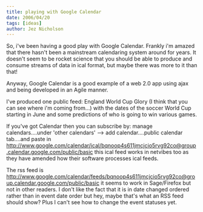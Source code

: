 ```yaml
---
title: playing with Google Calendar
date: 2006/04/20
tags: [ideas]
author: Jez Nicholson
---
```

So, i've been having a good play with Google Calendar. Frankly i'm amazed that there hasn't been a mainstream calendaring system around for years. It doesn't seem to be rocket science that you should be able to produce and consume streams of data in ical format, but maybe there was more to it than that!

Anyway, Google Calendar is a good example of a web 2.0 app using ajax and being developed in an Agile manner.

I've produced one public feed: England World Cup Glory (I think that you can see where i'm coming from...) with the dates of the soccer World Cup starting in June and some predictions of who is going to win various games.

If you've got Calendar then you can subscribe by: manage calendars....under 'other calendars' --> add calendar....public calendar tab....and paste in http://www.google.com/calendar/ical/bqnoop4s611jmcjcio5rvg92co@group.calendar.google.com/public/basic this  ical feed works in netvibes too as they have amended how their software processes ical feeds.

The rss feed is http://www.google.com/calendar/feeds/bqnoop4s611jmcjcio5rvg92co@group.calendar.google.com/public/basic it seems to work in Sage/Firefox but not in other readers. I don't like the fact that it is in date changed ordered rather than in event date order but hey, maybe that's what an RSS feed should show? Plus I can't see how to change the event statuses yet.